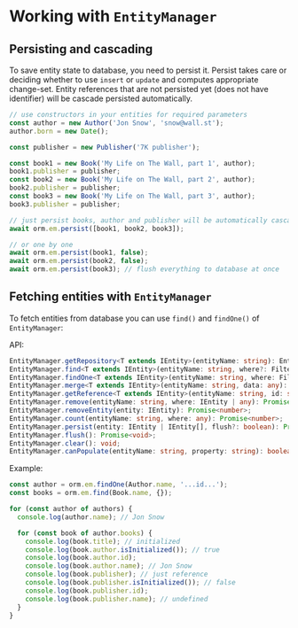 # Working with `EntityManager`

## Persisting and cascading

To save entity state to database, you need to persist it. Persist takes care or deciding 
whether to use `insert` or `update` and computes appropriate change-set. Entity references
that are not persisted yet (does not have identifier) will be cascade persisted automatically. 

```typescript
// use constructors in your entities for required parameters
const author = new Author('Jon Snow', 'snow@wall.st');
author.born = new Date();

const publisher = new Publisher('7K publisher');

const book1 = new Book('My Life on The Wall, part 1', author);
book1.publisher = publisher;
const book2 = new Book('My Life on The Wall, part 2', author);
book2.publisher = publisher;
const book3 = new Book('My Life on The Wall, part 3', author);
book3.publisher = publisher;

// just persist books, author and publisher will be automatically cascade persisted
await orm.em.persist([book1, book2, book3]);

// or one by one
await orm.em.persist(book1, false);
await orm.em.persist(book2, false);
await orm.em.persist(book3); // flush everything to database at once

```

## Fetching entities with `EntityManager`

To fetch entities from database you can use `find()` and `findOne()` of `EntityManager`: 

API:

```typescript
EntityManager.getRepository<T extends IEntity>(entityName: string): EntityRepository<T>;
EntityManager.find<T extends IEntity>(entityName: string, where?: FilterQuery<T>, populate?: string[], orderBy?: { [k: string]: 1 | -1; }, limit?: number, offset?: number): Promise<T[]>;
EntityManager.findOne<T extends IEntity>(entityName: string, where: FilterQuery<T> | string, populate?: string[]): Promise<T>;
EntityManager.merge<T extends IEntity>(entityName: string, data: any): T;
EntityManager.getReference<T extends IEntity>(entityName: string, id: string): T;
EntityManager.remove(entityName: string, where: IEntity | any): Promise<number>;
EntityManager.removeEntity(entity: IEntity): Promise<number>;
EntityManager.count(entityName: string, where: any): Promise<number>;
EntityManager.persist(entity: IEntity | IEntity[], flush?: boolean): Promise<void>;
EntityManager.flush(): Promise<void>;
EntityManager.clear(): void;
EntityManager.canPopulate(entityName: string, property: string): boolean;
```

Example:

```typescript
const author = orm.em.findOne(Author.name, '...id...');
const books = orm.em.find(Book.name, {});

for (const author of authors) {
  console.log(author.name); // Jon Snow

  for (const book of author.books) {
    console.log(book.title); // initialized
    console.log(book.author.isInitialized()); // true
    console.log(book.author.id);
    console.log(book.author.name); // Jon Snow
    console.log(book.publisher); // just reference
    console.log(book.publisher.isInitialized()); // false
    console.log(book.publisher.id);
    console.log(book.publisher.name); // undefined
  }
}
```
